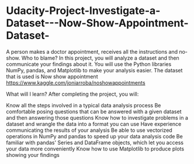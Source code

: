 # Udacity-Project-Investigate-a-Dataset---Now-Show-Appointment-Dataset-
A person makes a doctor appointment, receives all the instructions and no-show. Who to blame?
In this project, you will analyze a dataset and then communicate your findings about it. You will use the Python libraries NumPy, pandas, and Matplotlib to make your analysis easier. The dataset that is used is Now show appointment https://www.kaggle.com/joniarroba/noshowappointments

What will I learn? After completing the project, you will:

Know all the steps involved in a typical data analysis process Be comfortable posing questions that can be answered with a given dataset and then answering those questions Know how to investigate problems in a dataset and wrangle the data into a format you can use Have experience communicating the results of your analysis Be able to use vectorized operations in NumPy and pandas to speed up your data analysis code Be familiar with pandas' Series and DataFrame objects, which let you access your data more conveniently Know how to use Matplotlib to produce plots showing your findings
